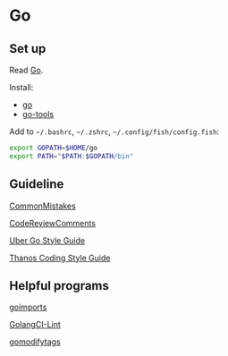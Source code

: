 # Go

## Set up

Read [Go](https://wiki.archlinux.org/index.php/Go).

Install:

- [go](https://www.archlinux.org/packages/community/x86_64/go/)
- [go-tools](https://www.archlinux.org/packages/community/x86_64/go-tools/)

Add to `~/.bashrc`, `~/.zshrc`, `~/.config/fish/config.fish`:

```sh
export GOPATH=$HOME/go
export PATH="$PATH:$GOPATH/bin"
```

## Guideline

[CommonMistakes](https://github.com/golang/go/wiki/CommonMistakes)

[CodeReviewComments](https://github.com/golang/go/wiki/CodeReviewComments)

[Uber Go Style Guide](https://github.com/uber-go/guide/blob/master/style.md)

[Thanos Coding Style Guide](https://thanos.io/contributing/coding-style-guide.md/)

## Helpful programs

[goimports](https://pkg.go.dev/golang.org/x/tools/cmd/goimports?tab=doc)

[GolangCI-Lint](https://github.com/golangci/golangci-lint)

[gomodifytags](https://github.com/fatih/gomodifytags)
